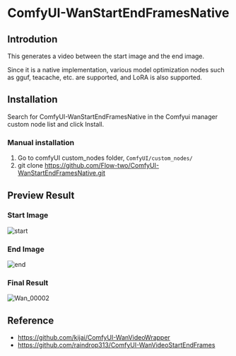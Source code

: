 # ComfyUI-WanStartEndFramesNative

## Introdution
This generates a video between the start image and the end image.

Since it is a native implementation, various model optimization nodes such as gguf, teacache, etc. are supported, and LoRA is also supported.

## Installation
Search for ComfyUI-WanStartEndFramesNative in the Comfyui manager custom node list and click Install.

### Manual installation
1. Go to comfyUI custom_nodes folder, `ComfyUI/custom_nodes/`
2. git clone https://github.com/Flow-two/ComfyUI-WanStartEndFramesNative.git

## Preview Result
### Start Image

![start](https://github.com/user-attachments/assets/bf434763-fb87-40f0-900a-1a20a14b4c3b)


### End Image

![end](https://github.com/user-attachments/assets/092acf9e-eb81-4868-b6b0-9184d500fdf6)


### Final Result

![Wan_00002](https://github.com/user-attachments/assets/2cbde9cf-ff7b-4b9a-af31-3a2710ac3393)


## Reference
- https://github.com/kijai/ComfyUI-WanVideoWrapper
- https://github.com/raindrop313/ComfyUI-WanVideoStartEndFrames
